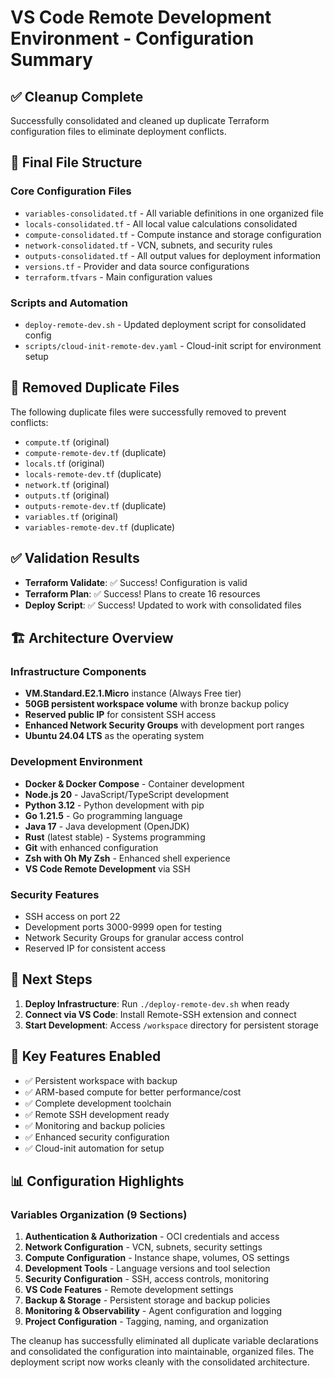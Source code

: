 # VS Code Remote Development Environment - Configuration Summary

## ✅ Cleanup Complete

Successfully consolidated and cleaned up duplicate Terraform configuration files to eliminate deployment conflicts.

## 📁 Final File Structure

### Core Configuration Files
- `variables-consolidated.tf` - All variable definitions in one organized file
- `locals-consolidated.tf` - All local value calculations consolidated  
- `compute-consolidated.tf` - Compute instance and storage configuration
- `network-consolidated.tf` - VCN, subnets, and security rules
- `outputs-consolidated.tf` - All output values for deployment information
- `versions.tf` - Provider and data source configurations
- `terraform.tfvars` - Main configuration values

### Scripts and Automation
- `deploy-remote-dev.sh` - Updated deployment script for consolidated config
- `scripts/cloud-init-remote-dev.yaml` - Cloud-init script for environment setup

## 🧹 Removed Duplicate Files

The following duplicate files were successfully removed to prevent conflicts:
- `compute.tf` (original)
- `compute-remote-dev.tf` (duplicate)
- `locals.tf` (original) 
- `locals-remote-dev.tf` (duplicate)
- `network.tf` (original)
- `outputs.tf` (original)
- `outputs-remote-dev.tf` (duplicate)
- `variables.tf` (original)
- `variables-remote-dev.tf` (duplicate)

## ✅ Validation Results

- **Terraform Validate**: ✅ Success! Configuration is valid
- **Terraform Plan**: ✅ Success! Plans to create 16 resources
- **Deploy Script**: ✅ Success! Updated to work with consolidated files

## 🏗️ Architecture Overview

### Infrastructure Components
- **VM.Standard.E2.1.Micro** instance (Always Free tier)
- **50GB persistent workspace volume** with bronze backup policy
- **Reserved public IP** for consistent SSH access
- **Enhanced Network Security Groups** with development port ranges
- **Ubuntu 24.04 LTS** as the operating system

### Development Environment
- **Docker & Docker Compose** - Container development
- **Node.js 20** - JavaScript/TypeScript development
- **Python 3.12** - Python development with pip
- **Go 1.21.5** - Go programming language
- **Java 17** - Java development (OpenJDK)
- **Rust** (latest stable) - Systems programming
- **Git** with enhanced configuration
- **Zsh with Oh My Zsh** - Enhanced shell experience
- **VS Code Remote Development** via SSH

### Security Features
- SSH access on port 22
- Development ports 3000-9999 open for testing
- Network Security Groups for granular access control
- Reserved IP for consistent access

## 🚀 Next Steps

1. **Deploy Infrastructure**: Run `./deploy-remote-dev.sh` when ready
2. **Connect via VS Code**: Install Remote-SSH extension and connect
3. **Start Development**: Access `/workspace` directory for persistent storage

## 🔧 Key Features Enabled

- ✅ Persistent workspace with backup
- ✅ ARM-based compute for better performance/cost
- ✅ Complete development toolchain
- ✅ Remote SSH development ready
- ✅ Monitoring and backup policies
- ✅ Enhanced security configuration
- ✅ Cloud-init automation for setup

## 📊 Configuration Highlights

### Variables Organization (9 Sections)
1. **Authentication & Authorization** - OCI credentials and access
2. **Network Configuration** - VCN, subnets, security settings  
3. **Compute Configuration** - Instance shape, volumes, OS settings
4. **Development Tools** - Language versions and tool selection
5. **Security Configuration** - SSH, access controls, monitoring
6. **VS Code Features** - Remote development settings
7. **Backup & Storage** - Persistent storage and backup policies
8. **Monitoring & Observability** - Agent configuration and logging
9. **Project Configuration** - Tagging, naming, and organization

The cleanup has successfully eliminated all duplicate variable declarations and consolidated the configuration into maintainable, organized files. The deployment script now works cleanly with the consolidated architecture.